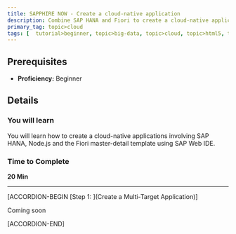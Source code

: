 ```yaml
---
title: SAPPHIRE NOW - Create a cloud-native application
description: Combine SAP HANA and Fiori to create a cloud-native application using a micro-services approach
primary_tag: topic>cloud
tags: [  tutorial>beginner, topic>big-data, topic>cloud, topic>html5, topic>odata, topic>sapui5, products>sap-hana ]
---
```


## Prerequisites  
 - **Proficiency:** Beginner

## Details
### You will learn  
You will learn how to create a cloud-native applications involving SAP HANA, Node.js and the Fiori master-detail template using SAP Web IDE.

### Time to Complete
**20 Min**

---

[ACCORDION-BEGIN [Step 1: ](Create a Multi-Target Application)]

Coming soon

[ACCORDION-END]
